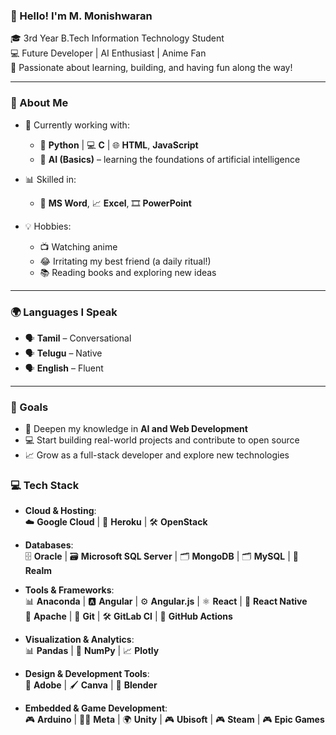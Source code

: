 ### 👋 Hello! I'm M. Monishwaran

🎓 3rd Year B.Tech Information Technology Student  
💻 Future Developer | AI Enthusiast | Anime Fan  
📍 Passionate about learning, building, and having fun along the way!

---

### 🚀 About Me

- 🔧 Currently working with:  
  - 🐍 **Python** | 💻 **C** | 🌐 **HTML**, **JavaScript**  
  - 🤖 **AI (Basics)** – learning the foundations of artificial intelligence

- 📊 Skilled in:  
  - 📝 **MS Word**, 📈 **Excel**, 🎞️ **PowerPoint**

- 💡 Hobbies:  
  - 📺 Watching anime  
  - 😂 Irritating my best friend (a daily ritual!)  
  - 📚 Reading books and exploring new ideas

---

### 🌍 Languages I Speak

- 🗣️ **Tamil** – Conversational
- 🗣️ **Telugu** – Native  
- 🗣️ **English** – Fluent

---

### 🎯 Goals

- 🌱 Deepen my knowledge in **AI and Web Development**  
- 💻 Start building real-world projects and contribute to open source  
- 📈 Grow as a full-stack developer and explore new technologies
### 💻 Tech Stack

- **Cloud & Hosting**:  
  ☁️ **Google Cloud** | 🚀 **Heroku** | 🛠️ **OpenStack**

- **Databases**:  
  🗄️ **Oracle** | 🗃️ **Microsoft SQL Server** | 🗂️ **MongoDB** | 🗂️ **MySQL** | 🧳 **Realm**

- **Tools & Frameworks**:  
  📊 **Anaconda** | 🅰️ **Angular** | ⚙️ **Angular.js** | ⚛️ **React** | 📱 **React Native**  
  🔄 **Apache** | 🧰 **Git** | 🛠️ **GitLab CI** | 🔄 **GitHub Actions**

- **Visualization & Analytics**:  
  📊 **Pandas** | 🔢 **NumPy** | 📈 **Plotly**

- **Design & Development Tools**:  
  🎨 **Adobe** | 🖌️ **Canva** | 🔲 **Blender**  

- **Embedded & Game Development**:  
  🎮 **Arduino** | 🦸‍♂️ **Meta** | 🌍 **Unity** | 🎮 **Ubisoft** | 🎮 **Steam** | 🎮 **Epic Games**
